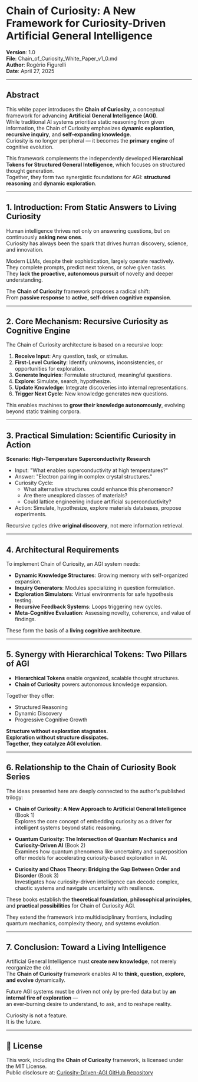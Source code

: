 # Chain of Curiosity: A New Framework for Curiosity-Driven Artificial General Intelligence

**Version**: 1.0  
**File**: Chain_of_Curiosity_White_Paper_v1_0.md  
**Author**: Rogério Figurelli  
**Date**: April 27, 2025

---

## Abstract

This white paper introduces the **Chain of Curiosity**, a conceptual framework for advancing **Artificial General Intelligence (AGI)**.  
While traditional AI systems prioritize static reasoning from given information, the Chain of Curiosity emphasizes **dynamic exploration**, **recursive inquiry**, and **self-expanding knowledge**.  
Curiosity is no longer peripheral — it becomes the **primary engine** of cognitive evolution.

This framework complements the independently developed **Hierarchical Tokens for Structured General Intelligence**, which focuses on structured thought generation.  
Together, they form two synergistic foundations for AGI: **structured reasoning** and **dynamic exploration**.

---

## 1. Introduction: From Static Answers to Living Curiosity

Human intelligence thrives not only on answering questions, but on continuously **asking new ones**.  
Curiosity has always been the spark that drives human discovery, science, and innovation.

Modern LLMs, despite their sophistication, largely operate reactively.  
They complete prompts, predict next tokens, or solve given tasks.  
They **lack the proactive, autonomous pursuit** of novelty and deeper understanding.

The **Chain of Curiosity** framework proposes a radical shift:  
From **passive response** to **active, self-driven cognitive expansion**.

---

## 2. Core Mechanism: Recursive Curiosity as Cognitive Engine

The Chain of Curiosity architecture is based on a recursive loop:

1. **Receive Input**: Any question, task, or stimulus.
2. **First-Level Curiosity**: Identify unknowns, inconsistencies, or opportunities for exploration.
3. **Generate Inquiries**: Formulate structured, meaningful questions.
4. **Explore**: Simulate, search, hypothesize.
5. **Update Knowledge**: Integrate discoveries into internal representations.
6. **Trigger Next Cycle**: New knowledge generates new questions.

This enables machines to **grow their knowledge autonomously**, evolving beyond static training corpora.

---

## 3. Practical Simulation: Scientific Curiosity in Action

**Scenario: High-Temperature Superconductivity Research**

- Input: "What enables superconductivity at high temperatures?"
- Answer: "Electron pairing in complex crystal structures."
- Curiosity Cycle:
  - What alternative structures could enhance this phenomenon?
  - Are there unexplored classes of materials?
  - Could lattice engineering induce artificial superconductivity?
- Action: Simulate, hypothesize, explore materials databases, propose experiments.

Recursive cycles drive **original discovery**, not mere information retrieval.

---

## 4. Architectural Requirements

To implement Chain of Curiosity, an AGI system needs:

- **Dynamic Knowledge Structures**: Growing memory with self-organized expansion.
- **Inquiry Generators**: Modules specializing in question formulation.
- **Exploration Simulators**: Virtual environments for safe hypothesis testing.
- **Recursive Feedback Systems**: Loops triggering new cycles.
- **Meta-Cognitive Evaluation**: Assessing novelty, coherence, and value of findings.

These form the basis of a **living cognitive architecture**.

---

## 5. Synergy with Hierarchical Tokens: Two Pillars of AGI

- **Hierarchical Tokens** enable organized, scalable thought structures.
- **Chain of Curiosity** powers autonomous knowledge expansion.

Together they offer:

- Structured Reasoning
- Dynamic Discovery
- Progressive Cognitive Growth

**Structure without exploration stagnates.  
Exploration without structure dissipates.  
Together, they catalyze AGI evolution.**

---

## 6. Relationship to the Chain of Curiosity Book Series

The ideas presented here are deeply connected to the author's published trilogy:

- **Chain of Curiosity: A New Approach to Artificial General Intelligence** (Book 1)  
  Explores the core concept of embedding curiosity as a driver for intelligent systems beyond static reasoning.

- **Quantum Curiosity: The Intersection of Quantum Mechanics and Curiosity-Driven AI** (Book 2)  
  Examines how quantum phenomena like uncertainty and superposition offer models for accelerating curiosity-based exploration in AI.

- **Curiosity and Chaos Theory: Bridging the Gap Between Order and Disorder** (Book 3)  
  Investigates how curiosity-driven intelligence can decode complex, chaotic systems and navigate uncertainty with resilience.

These books establish the **theoretical foundation**, **philosophical principles**, and **practical possibilities** for Chain of Curiosity AGI.

They extend the framework into multidisciplinary frontiers, including quantum mechanics, complexity theory, and systems evolution.

---

## 7. Conclusion: Toward a Living Intelligence

Artificial General Intelligence must **create new knowledge**, not merely reorganize the old.  
The **Chain of Curiosity** framework enables AI to **think, question, explore, and evolve** dynamically.

Future AGI systems must be driven not only by pre-fed data but by **an internal fire of exploration** —  
an ever-burning desire to understand, to ask, and to reshape reality.

Curiosity is not a feature.  
It is the future.

---

## 📜 License

This work, including the **Chain of Curiosity** framework, is licensed under the MIT License.  
Public disclosure at: [Curiosity-Driven-AGI GitHub Repository](https://github.com/rfigurelli/Curiosity-Driven-AGI/)
